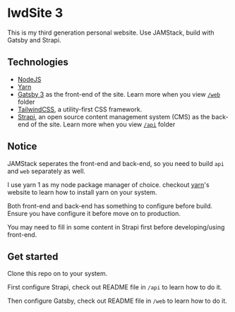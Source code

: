 # lwdSite 3
This is my third generation personal website. Use JAMStack, build with Gatsby and Strapi.

## Technologies
- [NodeJS](https://nodejs.org/)
- [Yarn](https://classic.yarnpkg.com/)
- [Gatsby 3](https://www.gatsbyjs.com/) as the front-end of the site. Learn more when you view [```/web```](/web) folder
- [TailwindCSS](https://tailwindcss.com/), a utility-first CSS framework.
- [Strapi](http://strapi.io/), an open source content management system (CMS) as the back-end of the site. Learn more when you view [```/api```](/api) folder

## Notice
JAMStack seperates the front-end and back-end, so you need to build ```api``` and ```web``` separately as well.

I use yarn 1 as my node package manager of choice. checkout [yarn](https://classic.yarnpkg.com/lang/en/docs/install/)'s website to learn how to install yarn on your system. 

Both front-end and back-end has something to configure before build. Ensure you have configure it before move on to production.

You may need to fill in some content in Strapi first before developing/using front-end.

## Get started
Clone this repo on to your system.

First configure Strapi, check out README file in ```/api``` to learn how to do it.

Then configure Gatsby, check out README file in ```/web``` to learn how to do it. 
